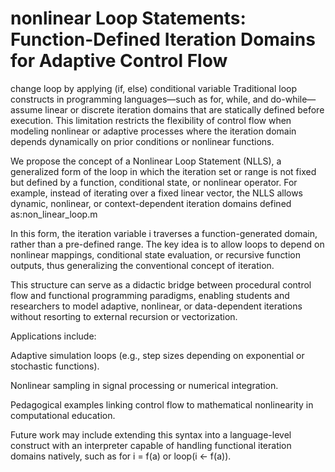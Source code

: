 # nonlinear Loop Statements: Function-Defined Iteration Domains for Adaptive Control Flow
change loop by applying (if, else) conditional variable
Traditional loop constructs in programming languages—such as for, while, and do-while—assume linear or discrete iteration domains that are statically defined before execution. This limitation restricts the flexibility of control flow when modeling nonlinear or adaptive processes where the iteration domain depends dynamically on prior conditions or nonlinear functions.

We propose the concept of a Nonlinear Loop Statement (NLLS), a generalized form of the loop in which the iteration set or range is not fixed but defined by a function, conditional state, or nonlinear operator. For example, instead of iterating over a fixed linear vector, the NLLS allows dynamic, nonlinear, or context-dependent iteration domains defined as:non_linear_loop.m


In this form, the iteration variable i traverses a function-generated domain, rather than a pre-defined range. The key idea is to allow loops to depend on nonlinear mappings, conditional state evaluation, or recursive function outputs, thus generalizing the conventional concept of iteration.

This structure can serve as a didactic bridge between procedural control flow and functional programming paradigms, enabling students and researchers to model adaptive, nonlinear, or data-dependent iterations without resorting to external recursion or vectorization.

Applications include:

Adaptive simulation loops (e.g., step sizes depending on exponential or stochastic functions).

Nonlinear sampling in signal processing or numerical integration.

Pedagogical examples linking control flow to mathematical nonlinearity in computational education.

Future work may include extending this syntax into a language-level construct with an interpreter capable of handling functional iteration domains natively, such as for i = f(a) or loop(i ← f(a)).
